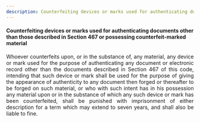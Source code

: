 ```yaml
---
description: Counterfeiting devices or marks used for authenticating documents other than those described in Section 467 or possessing counterfeit-marked material
---
```


#### Counterfeiting devices or marks used for authenticating documents other than those described in Section 467 or possessing counterfeit-marked material
<div style="text-align: justify">

Whoever counterfeits upon, or in the substance of, any material, any device or mark used for the purpose of authenticating any document or electronic record other than the documents described in Section 467 of this code, intending that such device or mark shall be used for the purpose of giving the appearance of authenticity to any document then forged or thereafter to be forged on such material, or who with such intent has in his possession any material upon or in the substance of which any such device or mark has been counterfeited, shall be punished with imprisonment of either description for a term which may extend to seven years, and shall also be liable to fine.

</div>
